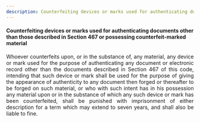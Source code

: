 ```yaml
---
description: Counterfeiting devices or marks used for authenticating documents other than those described in Section 467 or possessing counterfeit-marked material
---
```


#### Counterfeiting devices or marks used for authenticating documents other than those described in Section 467 or possessing counterfeit-marked material
<div style="text-align: justify">

Whoever counterfeits upon, or in the substance of, any material, any device or mark used for the purpose of authenticating any document or electronic record other than the documents described in Section 467 of this code, intending that such device or mark shall be used for the purpose of giving the appearance of authenticity to any document then forged or thereafter to be forged on such material, or who with such intent has in his possession any material upon or in the substance of which any such device or mark has been counterfeited, shall be punished with imprisonment of either description for a term which may extend to seven years, and shall also be liable to fine.

</div>
